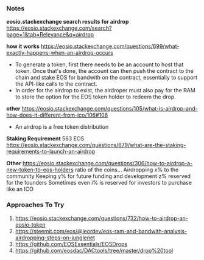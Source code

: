 ### Notes
**eosio.stackexchange search results for airdrop**
https://eosio.stackexchange.com/search?page=1&tab=Relevance&q=airdrop

**how it works**
https://eosio.stackexchange.com/questions/699/what-exactly-happens-when-an-airdrop-occurs
* To generate a token, first there needs to be an account to host that token. Once that's done, the account can then push the contract to the chain and stake EOS for bandwith on the contract, essentially to support the API-like calls to the contract.
* In order for the airdrop to exist, the airdroper must also pay for the RAM to store the option for the EOS token holder to redeem the drop.

**other**
https://eosio.stackexchange.com/questions/105/what-is-airdrop-and-how-does-it-different-from-ico/106#106
* An airdrop is a free token distribution

**Staking Requirement**
563 EOS
https://eosio.stackexchange.com/questions/679/what-are-the-staking-requirements-to-launch-an-airdrop

**Other**
https://eosio.stackexchange.com/questions/306/how-to-airdrop-a-new-token-to-eos-holders
ratio of the coins...
Airdropping x% to the community
Keeping y% for future funding and development
z% reserved for the founders
Sometimes even i% is reserved for investors to purchase like an ICO


### Approaches To Try
1. https://eosio.stackexchange.com/questions/732/how-to-airdrop-an-eosio-token
2. https://steemit.com/eos/@leordev/eos-ram-and-bandwith-analysis-airdropping-steps-on-junglenet
3. https://github.com/EOSEssentials/EOSDrops
4. https://github.com/eosdac/DACtools/tree/master/drop%20tool





